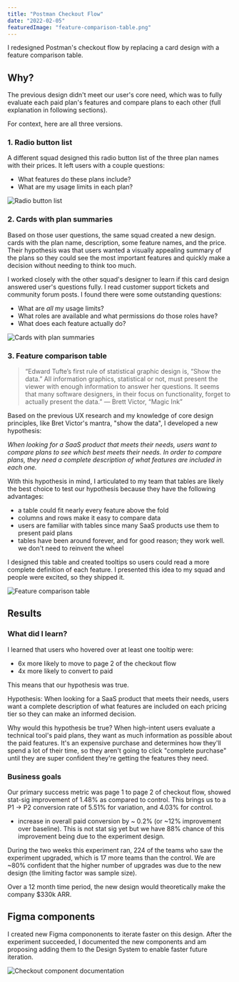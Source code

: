 ```yaml
---
title: "Postman Checkout Flow"
date: "2022-02-05"
featuredImage: "feature-comparison-table.png"
---
```


I redesigned Postman's checkout flow by replacing a card design with a feature comparison table.

## Why?
The previous design didn't meet our user's core need, which was to fully evaluate each paid plan's features and compare plans to each other (full explanation in following sections).

For context, here are all three versions.

### 1. Radio button list
A different squad designed this radio button list of the three plan names with their prices. It left users with a couple questions:
- What features do these plans include?
- What are my usage limits in each plan?

![Radio button list](radio-button-list.png)

### 2. Cards with plan summaries
Based on those user questions, the same squad created a new design. cards with the plan name, description, some feature names, and the price. Their hypothesis was that users wanted a visually appealing summary of the plans so they could see the most important features and quickly make a decision without needing to think too much.

I worked closely with the other squad's designer to learn if this card design answered user's questions fully. I read customer support tickets and community forum posts. I found there were some outstanding questions:

- What are *all* my usage limits?
- What roles are available and what permissions do those roles have?
- What does each feature actually do?

![Cards with plan summaries](card-plan-summaries.png)

### 3. Feature comparison table
> “Edward Tufte’s first rule of statistical graphic design is, “Show the data.” All information graphics, statistical or not, must present the viewer with enough information to answer her questions. It seems that many software designers, in their focus on functionality, forget to actually present the data.” — Brett Victor, “Magic Ink”

Based on the previous UX research and my knowledge of core design principles, like Bret Victor's mantra, "show the data", I developed a new hypothesis: 

*When looking for a SaaS product that meets their needs, users want to compare plans to see which best meets their needs. In order to compare plans, they need a complete description of what features are included in each one.*

With this hypothesis in mind, I articulated to my team that tables are likely the best choice to test our hypothesis because they have the following advantages:
- a table could fit nearly every feature above the fold
- columns and rows make it easy to compare data
- users are familiar with tables since many SaaS products use them to present paid plans
- tables have been around forever, and for good reason; they work well. we don't need to reinvent the wheel

I designed this table and created tooltips so users could read a more complete definition of each feature. I presented this idea to my squad and people were excited, so they shipped it.

![Feature comparison table](feature-comparison-table.png)

## Results

### What did I learn?
I learned that users who hovered over at least one tooltip were:
- 6x more likely to move to page 2 of the checkout flow
- 4x more likely to convert to paid

This means that our hypothesis was true. 

Hypothesis: When looking for a SaaS product that meets their needs, users want a complete description of what features are included on each pricing tier so they can make an informed decision.

Why would this hypothesis be true? When high-intent users evaluate a technical tool's paid plans, they want as much information as possible about the paid features. It's an expensive purchase and determines how they'll spend a lot of their time, so they aren't going to click "complete purchase" until they are super confident they're getting the features they need.


### Business goals
Our primary success metric was page 1 to page 2 of checkout flow,  showed stat-sig improvement of 1.48% as compared to control. This brings us to a P1 -> P2 conversion rate of 5.51% for variation, and 4.03% for control. 
- increase in overall paid conversion by ~ 0.2% (or ~12% improvement over baseline). This is not stat sig yet but we have 88% chance of this improvement being due to the experiment design.

During the two weeks this experiment ran, 224 of the teams who saw the experiment upgraded, which is 17 more teams than the control. We are ~80% confident that the higher number of upgrades was due to the new design (the limiting factor was sample size).

Over a 12 month time period, the new design would theoretically make the company $330k ARR.

## Figma components
I created new Figma compononents to iterate faster on this design. After the experiment succeeded, I documented the new components and am proposing adding them to the Design System to enable faster future iteration.

![Checkout component documentation](checkout-components.png)